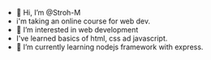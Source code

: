 - 👋 Hi, I’m @Stroh-M
- i'm taking an online course for web dev.
- 👀 I’m interested in web development
- I've learned basics of html, css ad javascript.
- 🌱 I’m currently learning nodejs framework with express.
  
<!---
Stroh-M/Stroh-M is a ✨ special ✨ repository because its `README.md` (this file) appears on your GitHub profile.
You can click the Preview link to take a look at your changes.
--->
